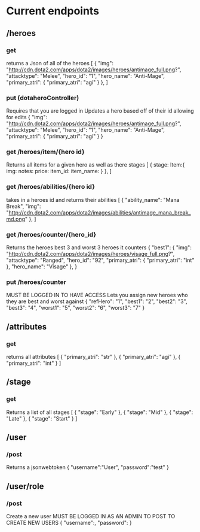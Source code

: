 # Current endpoints


## /heroes
### get
returns a Json of all of the heroes
[
  {
    "img": "http://cdn.dota2.com/apps/dota2/images/heroes/antimage_full.png?",
    "attacktype": "Melee",
    "hero_id": "1",
    "hero_name": "Anti-Mage",
    "primary_atri": {
      "primary_atri": "agi"
    }
  },
]

### put  (dotaheroController)
Requires that you are logged in
Updates a hero based off of their id allowing for edits
{
    "img": "http://cdn.dota2.com/apps/dota2/images/heroes/antimage_full.png?",
    "attacktype": "Melee",
    "hero_id": "1",
    "hero_name": "Anti-Mage",
    "primary_atri": 
    {
      "primary_atri": "agi"
    }
}

### get /heroes/item/{hero id}
Returns all items for a given hero as well as there stages
[
    {
        stage:
        Item:{
            img:
            notes:
            price:
            item_id:
            item_name:
        }
    },
]
### get /heroes/abilities/{hero id}
takes in a heroes id and returns their abilities
[
  {
    "ability_name": "Mana Break",
    "img": "http://cdn.dota2.com/apps/dota2/images/abilities/antimage_mana_break_md.png"
  },
]

### get /heroes/counter/{hero_id}
Returns the heroes best 3 and worst 3 heroes it counters 
{
  "best1": {
    "img": "http://cdn.dota2.com/apps/dota2/images/heroes/visage_full.png?",
    "attacktype": "Ranged",
    "hero_id": "92",
    "primary_atri": {
      "primary_atri": "int"
    },
    "hero_name": "Visage"
  },
}

### put /heroes/counter 
MUST BE LOGGED IN TO HAVE ACCESS
Lets you assign new heroes who they are best and worst against
{
    "refHero": "1",
    "best1": "2",
    "best2": "3",
    "best3": "4",
    "worst1": "5",
    "worst2": "6",
    "worst3": "7"
}

## /attributes
### get
returns all attributes 
[
  {
    "primary_atri": "str"
  },
  {
    "primary_atri": "agi"
  },
  {
    "primary_atri": "int"
  }
]

## /stage
### get 
Returns a list of all stages
[
  {
    "stage": "Early"
  },
  {
    "stage": "Mid"
  },
  {
    "stage": "Late"
  },
  {
    "stage": "Start"
  }
]

## /user
### /post
Returns a jsonwebtoken 
{
    "username":"User",
    "password":"test"
}
## /user/role
### /post
Create a new user
MUST BE LOGGED IN AS AN ADMIN TO POST TO CREATE NEW USERS
{
    "username":,
    "password":
}



